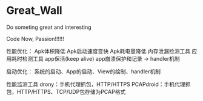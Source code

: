 # Great_Wall
Do someting great and interesting

Code Now, Passion!!!!!!


性能优化：
Apk体积降低
Apk启动速度变快
Apk耗电量降低
内存泄漏检测工具
应用耗时检测工具
app保活(keep alive)
app崩溃保护和记录 -> handler机制

启动优化：
系统的启动、App的启动、View的绘制、handler机制

性能监测工具
drony：手机代理抓包，HTTP/HTTPS
PCAPdroid：手机代理抓包，HTTP/HTTPS、TCP/UDP包存储为PCAP格式

